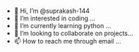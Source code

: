 - 👋 Hi, I’m @suprakash-144
- 👀 I’m interested in coding ...
- 🌱 I’m currently learning python ...
- 💞️ I’m looking to collaborate on projects...
- 📫 How to reach me through email ...

<!---
suprakash-144/suprakash-144 is a ✨ special ✨ repository because its `README.md` (this file) appears on your GitHub profile.
You can click the Preview link to take a look at your changes.
--->
